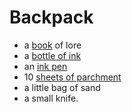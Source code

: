# Backpack
- a [book](https://2014.5e.tools/items.html#book_phb) of lore
- a [bottle of ink](https://2014.5e.tools/items.html#ink%20\(1-ounce%20bottle\)_phb)
- an [ink pen](https://2014.5e.tools/items.html#ink%20pen_phb)
- 10 [sheets of parchment](https://2014.5e.tools/items.html#parchment%20\(one%20sheet\)_phb)
- a little bag of sand
- a small knife.
